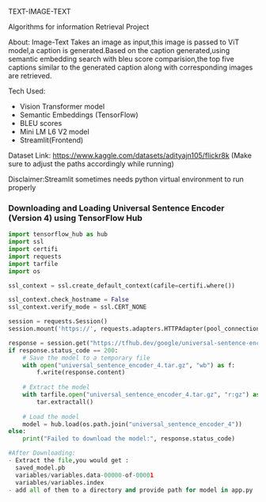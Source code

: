 TEXT-IMAGE-TEXT

Algorithms for information Retrieval Project

About:
Image-Text
Takes an image as input,this image is passed to ViT model,a caption is generated.Based on the caption generated,using semantic embedding search with bleu score comparision,the top five captions similar to the generated caption along with corresponding images are retrieved.


Tech Used:
- Vision Transformer model
- Semantic Embeddings (TensorFlow)
- BLEU scores
- Mini LM L6 V2 model
- Streamlit(Frontend)

Dataset Link:
https://www.kaggle.com/datasets/adityajn105/flickr8k
(Make sure to adjust the paths accordingly while running)

Disclaimer:Streamlit sometimes needs python virtual environment to run properly


### Downloading and Loading Universal Sentence Encoder (Version 4) using TensorFlow Hub

```python
import tensorflow_hub as hub
import ssl
import certifi
import requests
import tarfile
import os

ssl_context = ssl.create_default_context(cafile=certifi.where())

ssl_context.check_hostname = False
ssl_context.verify_mode = ssl.CERT_NONE

session = requests.Session()
session.mount('https://', requests.adapters.HTTPAdapter(pool_connections=1, pool_maxsize=1, max_retries=3))

response = session.get("https://tfhub.dev/google/universal-sentence-encoder/4?tf-hub-format=compressed")
if response.status_code == 200:
    # Save the model to a temporary file
    with open("universal_sentence_encoder_4.tar.gz", "wb") as f:
        f.write(response.content)
    
    # Extract the model
    with tarfile.open("universal_sentence_encoder_4.tar.gz", "r:gz") as tar:
        tar.extractall()
    
    # Load the model
    model = hub.load(os.path.join("universal_sentence_encoder_4"))
else:
    print("Failed to download the model:", response.status_code)

#After Downloading:
- Extract the file,you would get :
  saved_model.pb
  variables/variables.data-00000-of-00001
  variables/variables.index
- add all of them to a directory and provide path for model in app.py


